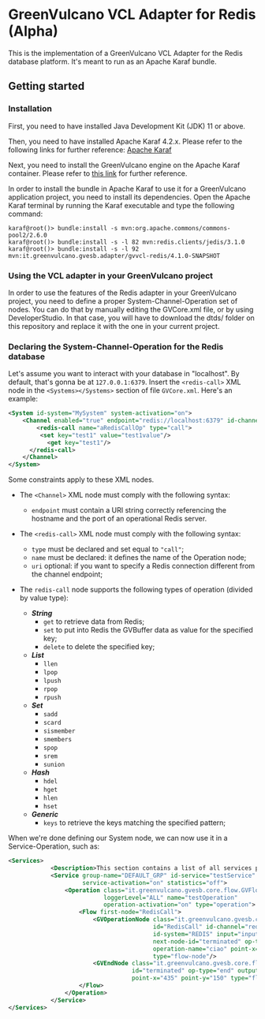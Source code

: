 # GreenVulcano VCL Adapter for Redis (Alpha)

This is the implementation of a GreenVulcano VCL Adapter for the Redis database platform. It's meant to run as an Apache Karaf bundle.

## Getting started

### Installation

First, you need to have installed Java Development Kit (JDK) 11 or above.

Then, you need to have installed Apache Karaf 4.2.x. Please refer to the following links for further reference: [Apache Karaf](http://karaf.apache.org/manual/latest/)

Next, you need to install the GreenVulcano engine on the Apache Karaf container. Please refer to [this link](https://greenvulcano.github.io/gv-documentation/pages/installation/Installation/#installation) for further reference.

In order to install the bundle in Apache Karaf to use it for a GreenVulcano application project, you need to install its dependencies. Open the Apache Karaf terminal by running the Karaf executable and type the following command:

```shell
karaf@root()> bundle:install -s mvn:org.apache.commons/commons-pool2/2.6.0
karaf@root()> bundle:install -s -l 82 mvn:redis.clients/jedis/3.1.0
karaf@root()> bundle:install -s -l 92 mvn:it.greenvulcano.gvesb.adapter/gvvcl-redis/4.1.0-SNAPSHOT
```

### Using the VCL adapter in your GreenVulcano project

In order to use the features of the Redis adapter in your GreenVulcano project, you need to define a proper System-Channel-Operation set of nodes. You can do that by manually editing the GVCore.xml file, or by using DeveloperStudio. In that case, you will have to download the dtds/ folder on this repository and replace it with the one in your current project.

### Declaring the System-Channel-Operation for the Redis database

Let's assume you want to interact with your database in "localhost". By default, that's gonna be at ```127.0.0.1:6379```.
Insert the ```<redis-call>``` XML node in the ```<Systems></Systems>``` section of file ```GVCore.xml```. Here's an example:

```xml
<System id-system="MySystem" system-activation="on">
    <Channel enabled="true" endpoint="redis://localhost:6379" id-channel="redis-channel" type="RedisAdapter">
    	<redis-call name="aRedisCallOp" type="call">
      	 <set key="test1" value="test1value"/>
           <get key="test1"/>
      </redis-call>
	</Channel>
</System>
```

Some constraints apply to these XML nodes.

- The ```<Channel>``` XML node must comply with the following syntax:
    - ```endpoint``` must contain a URI string correctly referencing the hostname and the port of an operational Redis server.
- The ```<redis-call>``` XML node must comply with the following syntax:
    - ```type``` must be declared and set equal to ```"call"```;
    - ```name``` must be declared: it defines the name of the Operation node;
    - ```uri``` optional: if you want to specify a Redis connection different from the channel endpoint;

- The ```redis-call``` node supports the following types of operation (divided by value type):
    - ***String***
       - ```get```  to retrieve data from Redis;
       - ```set``` to put into Redis the GVBuffer data as value for the specified key;
       - ```delete``` to delete the specified key;
    - ***List***
       - ```llen```
       - ```lpop```
       - ```lpush```
       - ```rpop```
       - ```rpush```
    - ***Set***
       - ```sadd```
       - ```scard```
       - ```sismember```
       - ```smembers```
       - ```spop```
       - ```srem```
       - ```sunion```
    - ***Hash***
       - ```hdel```
       - ```hget```
       - ```hlen```
       - ```hset```
    - ***Generic***
       - ```keys``` to retrieve the keys matching the specified pattern;

When we're done defining our System node, we can now use it in a Service-Operation, such as:

```xml
<Services>
            <Description>This section contains a list of all services provided by GreenVulcano ESB</Description>
            <Service group-name="DEFAULT_GRP" id-service="testService"
                     service-activation="on" statistics="off">
                <Operation class="it.greenvulcano.gvesb.core.flow.GVFlowWF"
                           loggerLevel="ALL" name="testOperation"
                           operation-activation="on" type="operation">
                    <Flow first-node="RedisCall">
                        <GVOperationNode class="it.greenvulcano.gvesb.core.flow.GVOperationNode"
                                         id="RedisCall" id-channel="redis-channel"
                                         id-system="REDIS" input="input"
                                         next-node-id="terminated" op-type="call"
                                         operation-name="ciao" point-x="231" point-y="150"
                                         type="flow-node"/>
                        <GVEndNode class="it.greenvulcano.gvesb.core.flow.GVEndNode"
                                   id="terminated" op-type="end" output="input"
                                   point-x="435" point-y="150" type="flow-node"/>
                    </Flow>
                </Operation>
            </Service>
</Services>
```
